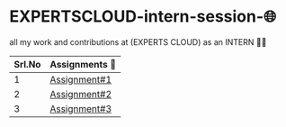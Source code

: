 # EXPERTSCLOUD-intern-session-🌐
all my work and contributions at (EXPERTS CLOUD) as an INTERN 🧑‍💻

|Srl.No|Assignments 📝|
|---------|-----------|
|1 |[Assignment#1](./assignment-1.md)|
|2 |[Assignment#2](./assignment-2.md)|
|3 |[Assignment#3](./assignment#3.md)|

